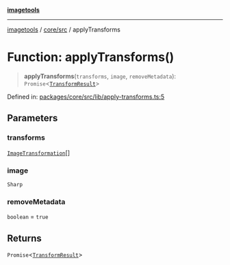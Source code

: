 [**imagetools**](../../../README.md)

***

[imagetools](../../../modules.md) / [core/src](../README.md) / applyTransforms

# Function: applyTransforms()

> **applyTransforms**(`transforms`, `image`, `removeMetadata`): `Promise`\<[`TransformResult`](../interfaces/TransformResult.md)\>

Defined in: [packages/core/src/lib/apply-transforms.ts:5](https://github.com/JonasKruckenberg/imagetools/blob/87fff79acddac50a50f7aee7c6a68a0623fbc68f/packages/core/src/lib/apply-transforms.ts#L5)

## Parameters

### transforms

[`ImageTransformation`](../type-aliases/ImageTransformation.md)[]

### image

`Sharp`

### removeMetadata

`boolean` = `true`

## Returns

`Promise`\<[`TransformResult`](../interfaces/TransformResult.md)\>
